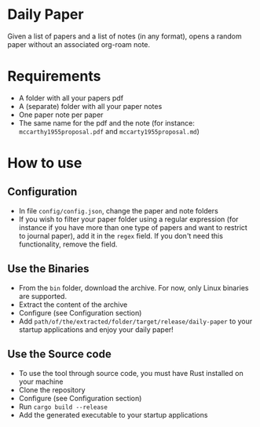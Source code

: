 # Daily Paper
Given a list of papers and a list of notes (in any format), opens a random paper without an associated org-roam note. 

# Requirements
 - A folder with all your papers pdf
 - A (separate) folder with all your paper notes
 - One paper note per paper
 - The same name for the pdf and the note (for instance: `mccarthy1955proposal.pdf` and `mccarty1955proposal.md`)

# How to use
## Configuration
 - In file `config/config.json`, change the paper and note folders
 - If you wish to filter your paper folder using a regular expression (for instance if you have more than one type of papers and want to restrict to journal paper), add it in the `regex` field. If you don't need this functionality, remove the field. 

## Use the Binaries
 - From the `bin` folder, download the archive. For now, only Linux binaries are supported. 
 - Extract the content of the archive
 - Configure (see Configuration section)
 - Add `path/of/the/extracted/folder/target/release/daily-paper` to your startup applications and enjoy your daily paper!

## Use the Source code
 - To use the tool through source code, you must have Rust installed on your machine
 - Clone the repository 
 - Configure (see Configuration section)
 - Run `cargo build --release`
 - Add the generated executable to your startup applications